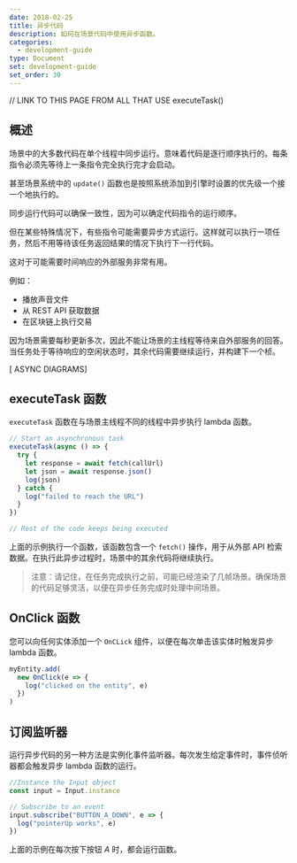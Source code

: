 ```yaml
---
date: 2018-02-25
title: 异步代码
description: 如何在场景代码中使用异步函数。
categories:
  - development-guide
type: Document
set: development-guide
set_order: 30
---
```


// LINK TO THIS PAGE FROM ALL THAT USE executeTask()

## 概述

场景中的大多数代码在单个线程中同步运行。意味着代码是逐行顺序执行的。每条指令必须先等待上一条指令完全执行完才会启动。

甚至场景系统中的 `update()` 函数也是按照系统添加到引擎时设置的优先级一个接一个地执行的。

同步运行代码可以确保一致性，因为可以确定代码指令的运行顺序。

但在某些特殊情况下，有些指令可能需要异步方式运行。这样就可以执行一项任务，然后不用等待该任务返回结果的情况下执行下一行代码。

这对于可能需要时间响应的外部服务非常有用。

例如：

- 播放声音文件
- 从 REST API 获取数据
- 在区块链上执行交易


<!--
- When parsing a JSON file (??)
-->

因为场景需要每秒更新多次，因此不能让场景的主线程等待来自外部服务的回答。当任务处于等待响应的空闲状态时，其余代码需要继续运行，并构建下一个桢。

[ ASYNC DIAGRAMS]

## executeTask 函数

`executeTask` 函数在与场景主线程不同的线程中异步执行 lambda 函数。

```ts
// Start an asynchronous task
executeTask(async () => {
  try {
    let response = await fetch(callUrl)
    let json = await response.json()
    log(json)
  } catch {
    log("failed to reach the URL")
  }
})

// Rest of the code keeps being executed
```

上面的示例执行一个函数，该函数包含一个 `fetch()` 操作，用于从外部 API 检索数据。在执行此异步过程时，场景中的其余代码将继续执行。

<!--
Note that there are two `await` statements here, one to get data from
-->

> 注意：请记住，在任务完成执行之前，可能已经渲染了几帧场景。确保场景的代码足够灵活，以便在异步任务完成时处理中间场景。

## OnClick 函数

您可以向任何实体添加一个 `OnCLick` 组件，以便在每次单击该实体时触发异步 lambda 函数。

```ts
myEntity.add(
  new OnClick(e => {
    log("clicked on the entity", e)
  })
)
```

## 订阅监听器

运行异步代码的另一种方法是实例化事件监听器。每次发生给定事件时，事件侦听器都会触发异步 lambda 函数的运行。


```ts
//Instance the Input object
const input = Input.instance

// Subscribe to an event
input.subscribe("BUTTON_A_DOWN", e => {
  log("pointerUp works", e)
})
```

上面的示例在每次按下按钮 _A_ 时，都会运行函数。

<!-- If multiple events in rapid succession, do we get multiple independent threads? -->
